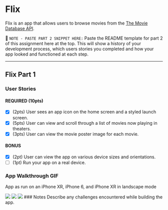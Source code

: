 # Flix

Flix is an app that allows users to browse movies from the [The Movie Database API](http://docs.themoviedb.apiary.io/#).

📝 `NOTE - PASTE PART 2 SNIPPET HERE:` Paste the README template for part 2 of this assignment here at the top. This will show a history of your development process, which users stories you completed and how your app looked and functioned at each step.

---

## Flix Part 1

### User Stories

#### REQUIRED (10pts)
- [x] (2pts) User sees an app icon on the home screen and a styled launch screen.
- [x] (5pts) User can view and scroll through a list of movies now playing in theaters.
- [x] (3pts) User can view the movie poster image for each movie.

#### BONUS
- [x] (2pt) User can view the app on various device sizes and orientations.
- [ ] (1pt) Run your app on a real device.

### App Walkthrough GIF
App as run on an iPhone XR, iPhone 6, and iPhone XR in landscape mode

<img src ='https://i.imgur.com/7NQ1kEQ.gif'/>
<img src ='https://i.imgur.com/HLNBSTO.gif'/>
<img src ='https://i.imgur.com/WZQ1dJc.gif'/>
### Notes
Describe any challenges encountered while building the app.
